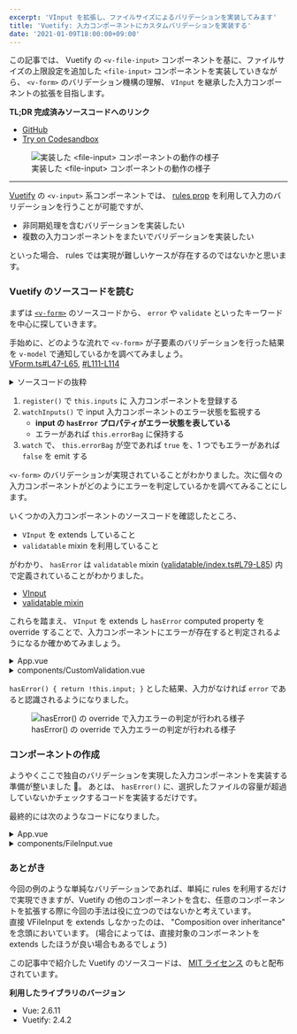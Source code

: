 ```yaml
---
excerpt: 'VInput を拡張し、ファイルサイズによるバリデーションを実装してみます'
title: 'Vuetify: 入力コンポーネントにカスタムバリデーションを実装する'
date: '2021-01-09T18:00:00+09:00'
---
```


この記事では、 Vuetify の `<v-file-input>` コンポーネントを基に、ファイルサイズの上限設定を追加した `<file-input>` コンポーネントを実装していきながら、 `<v-form>` のバリデーション機構の理解、 `VInput` を継承した入力コンポーネントの拡張を目指します。

**TL;DR 完成済みソースコードへのリンク**

- [GitHub](https://github.com/yukidaruma/vuetify-extending-form-demo)
- [Try on Codesandbox](https://codesandbox.io/s/sad-nobel-ciom3)

<figure>
  <img src="/assets/blog/2/demo.gif" alt="実装した &lt;file-input&gt; コンポーネントの動作の様子">
  <figcaption>実装した &lt;file-input&gt; コンポーネントの動作の様子</figcaption>
</figure>

---

[Vuetify](https://vuetifyjs.com/) の `<v-input>` 系コンポーネントでは、 [rules prop](https://vuetifyjs.com/en/components/forms/#rules) を利用して入力のバリデーションを行うことが可能ですが、

- 非同期処理を含むバリデーションを実装したい
- 複数の入力コンポーネントをまたいでバリデーションを実装したい

といった場合、 rules では実現が難しいケースが存在するのではないかと思います。

### Vuetify のソースコードを読む

まずは [`<v-form>`](https://github.com/vuetifyjs/vuetify/blob/252aae59539950b8fc4ad3df4def246a0a0d9372/packages/vuetify/src/components/VForm/VForm.ts) のソースコードから、 `error` や `validate` といったキーワードを中心に探していきます。

手始めに、どのような流れで `<v-form>` が子要素のバリデーションを行った結果を `v-model` で通知しているかを調べてみましょう。  
[VForm.ts#L47-L65](https://github.com/vuetifyjs/vuetify/blob/252aae59539950b8fc4ad3df4def246a0a0d9372/packages/vuetify/src/components/VForm/VForm.ts#L47-L65), [#L111-L114](https://github.com/vuetifyjs/vuetify/blob/252aae59539950b8fc4ad3df4def246a0a0d9372/packages/vuetify/src/components/VForm/VForm.ts#L111-L114)

<details>
<summary>ソースコードの抜粋</summary>

```ts
export default mixins(/* ... */).extend({
  // ...
  watch: {
    errorBag: {
      handler (val) {
        const errors = Object.values(val).includes(true)

        this.$emit('input', !errors)
      },
      deep: true,
      immediate: true,
    },
  },

  methods: {
    watchInput (input: any): Watchers {
      const watcher = (input: any): (() => void) => {
        return input.$watch('hasError', (val: boolean) => {
          this.$set(this.errorBag, input._uid, val)
        }, { immediate: true })
      }
    // ...
    },
    register (input: VInputInstance) {
      this.inputs.push(input)
      this.watchers.push(this.watchInput(input))
    },
    // ...
```

</details>

1. `register()` で `this.inputs` に 入力コンポーネントを登録する
2. `watchInputs()` で input 入力コンポーネントのエラー状態を監視する
   - **input の `hasError` プロパティがエラー状態を表している**
   - エラーがあれば `this.errorBag` に保持する
3. `watch` で、 `this.errorBag` が空であれば `true` を、1 つでもエラーがあれば `false` を emit する

`<v-form>` のバリデーションが実現されていることがわかりました。次に個々の入力コンポーネントがどのようにエラーを判定しているかを調べてみることにします。

いくつかの入力コンポーネントのソースコードを確認したところ、

- `VInput` を extends していること
- `validatable` mixin を利用していること

がわかり、 `hasError` は `validatable` mixin ([validatable/index.ts#L79-L85](https://github.com/vuetifyjs/vuetify/blob/252aae59539950b8fc4ad3df4def246a0a0d9372/packages/vuetify/src/mixins/validatable/index.ts#L79-L85)) 内で定義されていることがわかりました。

- [VInput](https://github.com/vuetifyjs/vuetify/blob/252aae59539950b8fc4ad3df4def246a0a0d9372/packages/vuetify/src/components/VInput/VInput.ts#L26-L37)
- [validatable mixin](https://github.com/vuetifyjs/vuetify/blob/252aae59539950b8fc4ad3df4def246a0a0d9372/packages/vuetify/src/mixins/validatable/index.ts)

これらを踏まえ、 `VInput` を extends し `hasError` computed property を override することで、入力コンポーネントにエラーが存在すると判定されるようになるか確かめてみましょう。

<details>
<summary>App.vue</summary>

```vue
<template>
  <v-app>
    <v-main class="ma-8">
      <v-form v-model="isValid">
        <custom-validation />
      </v-form>

      <p>
        Is form valid? <b :class="isValid || 'red--text'">{{ isValid }}</b>
      </p>
    </v-main>
  </v-app>
</template>

<script lang="ts">
import Vue from 'vue';
import CustomValidation from './components/CustomValidation.vue';

export default Vue.extend({
  name: 'App',
  components: {
    CustomValidation,
  },
  data() {
    return {
      isValid: false,
    };
  },
});
</script>
```

</details>

<details>
<summary>components/CustomValidation.vue</summary>

```vue
<template>
  <v-text-field v-model="input" />
</template>

<script lang="ts">
import Vue, { PropType } from 'vue';
import VInput from 'vuetify/es5/components/VInput';

export default Vue.extend({
  extends: (VInput as unknown) as typeof Vue,
  data() {
    return { input: '' };
  },
  computed: {
    hasError(): boolean {
      return !this.input; // 入力が空であれば true を返す (=入力エラーが存在する)
    },
  },
});
</script>
```

</details>

`hasError() { return !this.input; }` とした結果、入力がなければ `error` であると認識されるようになりました。

<figure>
  <img src="/assets/blog/2/has-error.gif" alt="hasError() の override で入力エラーの判定が行われる様子">
  <figcaption>hasError() の override で入力エラーの判定が行われる様子</figcaption>
</figure>

### <file-input> コンポーネントの作成

ようやくここで独自のバリデーションを実現した入力コンポーネントを実装する準備が整いました 🎉。
あとは、 `hasError()` に、選択したファイルの容量が超過していないかチェックするコードを実装するだけです。

最終的には次のようなコードになりました。

<details>
<summary>App.vue</summary>

[View App.vue on GitHub](https://github.com/yukidaruma/vuetify-extending-form-demo/blob/main/src/App.vue)

```vue
<template>
  <v-app>
    <v-main class="ma-8">
      <v-form v-model="isValid">
        <file-input ref="fileInput" :max-file-size="maxFileSize" />
      </v-form>

      <p>
        Is form valid? <b :class="isValid || 'red--text'">{{ isValid }}</b>
      </p>
    </v-main>
  </v-app>
</template>

<script lang="ts">
import Vue from 'vue';
import FileInput from './components/FileInput.vue';

export default Vue.extend({
  name: 'App',
  components: {
    FileInput,
  },
  data() {
    return {
      isValid: false,
      maxFileSize: 5 * 1024,
    };
  },
});
</script>
```

</details>

<details>
<summary>components/FileInput.vue</summary>

[View FileInput.vue on GitHub](https://github.com/yukidaruma/vuetify-extending-form-demo/blob/main/src/components/FileInput.vue)

```vue
<template>
  <div>
    <v-file-input ref="fileInput" @change="handleFileChange" />
    <p>
      Current file size is <b>{{ JSON.stringify(fileSize) }}</b> bytes
    </p>
    <p>
      Maximum file size is <b>{{ maxFileSize }}</b> bytes
    </p>
    <p>
      Does my file exceed max file size? <b>{{ hasError }}</b>
    </p>
  </div>
</template>

<script lang="ts">
import Vue, { PropType } from 'vue';
import { Component } from 'vue/types';
import VInput from 'vuetify/es5/components/VInput';

type FileEventTarget = EventTarget & { files: FileList };

export default Vue.extend({
  extends: (VInput as unknown) as typeof Vue,
  props: {
    maxFileSize: {
      type: Number,
      required: true,
    },
  },
  data() {
    return {
      fileSize: null as null | number,
    };
  },
  computed: {
    hasError(): boolean {
      return (this.fileSize ?? 0) > this.maxFileSize;
    },
  },
  methods: {
    handleFileChange(file: File | undefined): void {
      if (file) {
        this.fileSize = file.size;
      } else {
        this.fileSize = null;
      }
    },
  },
});
</script>
```

</details>

### あとがき

今回の例のような単純なバリデーションであれば、単純に rules を利用するだけで実現できますが、Vuetify の他のコンポーネントを含む、任意のコンポーネントを拡張する際に今回の手法は役に立つのではないかと考えています。  
直接 VFileInput を extends しなかったのは、 "Composition over inheritance" を念頭においています。 (場合によっては、直接対象のコンポーネントを extends したほうが良い場合もあるでしょう)

この記事中で紹介した Vuetify のソースコードは、 [MIT ライセンス](https://github.com/vuetifyjs/vuetify/blob/master/LICENSE.md) のもと配布されています。

**利用したライブラリのバージョン**

- Vue: 2.6.11
- Vuetify: 2.4.2
